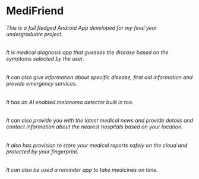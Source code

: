# MediFriend

###### This is a full fledged Android App developed for my final year undergraduate project. 
###### It is medical diagnosis app that guesses the disease based on the symptoms selected by the user. 
###### It can also give information about specific disease, first aid information and provide emergency services.
###### It has an AI enabled melanoma detector built in too.
###### It can also provide you with the latest medical news and provide details and contact information about the nearest hospitals based on your location.
###### It also has provision to store your medical reports safely on the cloud and protected by your fingerprint.
###### It can also be used a reminder app to take medicines on time.
